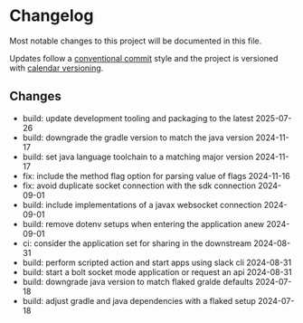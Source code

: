 # Changelog

Most notable changes to this project will be documented in this file.

Updates follow a [conventional commit][commits] style and the project is
versioned with [calendar versioning][calver].

## Changes

- build: update development tooling and packaging to the latest 2025-07-26
- build: downgrade the gradle version to match the java version 2024-11-17
- build: set java language toolchain to a matching major version 2024-11-17
- fix: include the method flag option for parsing value of flags 2024-11-16
- fix: avoid duplicate socket connection with the sdk connection 2024-09-01
- build: include implementations of a javax websocket connection 2024-09-01
- build: remove dotenv setups when entering the application anew 2024-09-01
- ci: consider the application set for sharing in the downstream 2024-08-31
- build: perform scripted action and start apps using slack cli 2024-08-31
- build: start a bolt socket mode application or request an api 2024-08-31
- build: downgrade java version to match flaked gralde defaults 2024-07-18
- build: adjust gradle and java dependencies with a flaked setup 2024-07-18

[calver]: https://calver.org
[commits]: https://www.conventionalcommits.org/en/v1.0.0/
